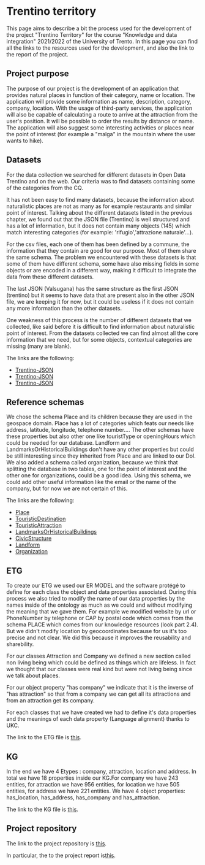 # Trentino territory

This page aims to describe a bit the process used for the development of the project "Trentino Territory" for the course "Knowledge and data integration" 2021/2022 of the University of Trento. In this page you can find all the links to the resources used for the development, and also the link to the report of the project.

## Project purpose
The purpose of our project is the development of an application that provides natural places in function of their category, name or location. The application will provide some information as name, description, category, company, location. With the usage of third-party services, the application will also be capable of calculating a route to arrive at the attraction from the user's position. It will be possible to order the results by distance or name. The application will also suggest some interesting activities or places near the point of interest (for example a "malga" in the mountain where the user wants to hike).

## Datasets
For the data collection we searched for different datasets in Open Data Trentino and on the web. Our criteria was to find datasets containing some of the categories from the CQ. 

It has not been easy to find many datasets, because the information about naturalistic places are not as many as for example restaurants and similar point of interest.
Talking about the different datasets listed in the previous chapter, we found out that the JSON file (Trentino) is well structured and has a lot of information, but it does not contain many objects (145) which match  interesting categories  (for example: 'rifugio','attrazione naturale'...).

For the csv files, each one of them has been defined by a commune, the information that they contain are good for our purpose. Most of them share the same schema. The problem we encountered with these datasets is that some of them have different schema, some have also missing fields in some objects or are encoded in a different way, making it difficult to integrate the data from these different datasets. 

The last JSON (Valsugana) has the same structure as the first JSON (trentino) but it seems to have data that are present also in the other JSON file, we are keeping it for now, but it could be useless if it does not contain any more information than the other datasets.

One weakness of this process is the number of different datasets that we collected, like said before it is difficult to find information about naturalistic point of interest. From the datasets collected we can find almost all the core information that we need, but for some objects, contextual categories are missing  (many are blank).

The links are the following:
<ul>
  <li><a href="https://dati.trentino.it/en_GB/dataset/punti-di-interesse-del-trentino">Trentino-JSON</a></li>
  <li><a href="https://dati.trentino.it/en_GB/dataset?tags=luoghi+e+punti+di+interesse">Trentino-JSON</a></li>
  <li><a href="https://dati.trentino.it/en_GB/dataset/punti-di-interesse-valsugana">Trentino-JSON</a></li>
</ul>


## Reference schemas
We chose the schema Place and its children because  they are used in the geospace domain. Place has a lot of categories which feats our needs like address, latitude, longitude, telephone number…. The other schemas have these properties but also other one like touristType or openingHours which could be needed for our database.
Landform and LandmarksOrHistoricalBuildings don't have any other properties but could be still interesting since they inherited from Place and are linked to our DoI. 
We also added a schema called organization, because we think that splitting the database in two tables, one for the point of interest and the other one for organizations, could be a good idea. Using this schema, we could add other useful information like the email or the name of the company, but for now  we are not certain of this.

The links are the following:
<ul>
  <li><a href="https://schema.org/Place">Place</a></li>
  <li><a href="https://schema.org/TouristDestination">TouristicDestination</a></li>
  <li><a href="https://schema.org/TouristAttraction">TouristicAttraction</a></li>
  <li><a href="https://schema.org/LandmarksOrHistoricalBuildings">LandmarksOrHistoricalBuildings</a></li>
  <li><a href="https://schema.org/CivicStructure">CivicStructure</a></li>
  <li><a href="https://schema.org/Landform">Landform</a></li>
  <li><a href="https://schema.org/Organization">Organization</a></li>
</ul>

## ETG
To create our ETG we used our ER MODEL and the software protégé to define for each class the object and data properties associated. During this process we also tried to modify the name of our data properties by the names inside of the ontology as much as we could and without modifying the meaning that we gave them. For example we modified website by url or PhoneNumber by telephone or CAP by postal code which comes from the schema PLACE which comes from our knowledge resources (look part 2.4). But we didn't modify location by geocoordinates because for us it's too precise and not clear. We did this because it improves the reusability and sharebility.

For our classes Attraction and Company we defined a new section called non living being which could be defined as things which are lifeless. In fact we thought that our classes were real kind but were not living being since we talk about places. 

For our object property "has company" we indicate that it is the inverse of "has attraction" so that from a company we can get all its attractions and from an attraction get its company.

For each classes that we have created we had to define it's data properties and the meanings of each data property (Language alignment) thanks to UKC.

The link to the ETG file is <a href="https://github.com/AndreFrigo/Trentino-territory/blob/main/Teleologies/Formal%20Modeling/ETG.owl">this</a>.

## KG
In the end we have 4 Etypes : company, attraction, location and address. In total we have 18 properties inside our KG.For company we have 243 entities, for attraction we have 956 entities, for location we have 505 entities, for address we have 221 entities.
We have 4 object properties: has_location, has_address, has_company and has_attraction. 

The link to the KG file is <a href="https://github.com/AndreFrigo/Trentino-territory/blob/main/Datasets/Data%20Integration/EG%20(RDF).rdf">this</a>.

## Project repository
The link to the project repository is <a href="https://github.com/AndreFrigo/Trentino-territory">this</a>.

In particular, the to the project report is<a href="https://github.com/AndreFrigo/Trentino-territory/blob/main/Documentation/Project%20Report.pdf">this</a>.
